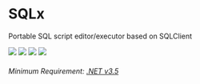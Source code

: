 # SQLx
Portable SQL script editor/executor based on SQLClient

<a href="https://github.com/Laicure/SQLx/releases/latest"><img src="https://img.shields.io/github/downloads/Laicure/SQLx/total.svg"></img></a>
<a href="https://github.com/Laicure/SQLx/commits/master"><img src="https://img.shields.io/github/last-commit/Laicure/SQLx.svg"></img></a>
<a href="https://github.com/Laicure/SQLx"><img src="https://img.shields.io/github/repo-size/Laicure/SQLx.svg"></img></a>
<a href="https://github.com/Laicure/SQLx/blob/master/LICENSE"><img src="https://img.shields.io/github/license/Laicure/SQLx.svg"></img></a>

###### Minimum Requirement: [.NET v3.5](https://www.microsoft.com/en/download/details.aspx?id=21)
